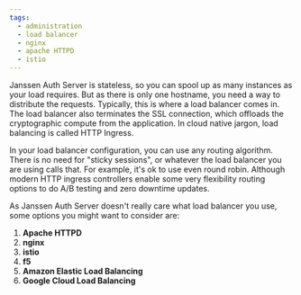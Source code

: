 ```yaml
---
tags:
  - administration
  - load balancer
  - nginx
  - apache HTTPD
  - istio
---
```


Janssen Auth Server is stateless, so you can spool up as many instances as your
load requires. But as there is only one hostname, you need a way to distribute
the requests. Typically, this is where a load balancer comes in.  The load
balancer also terminates the SSL connection, which offloads the cryptographic
compute from the application. In cloud native jargon, load balancing is called
HTTP Ingress.

In your load balancer configuration, you can use any routing algorithm. There
is no need for "sticky sessions", or whatever the load balancer you are using
calls that. For example, it's ok to use even round robin. Although modern HTTP
ingress controllers enable some very flexibility routing options to do A/B
testing and zero downtime updates.

As Janssen Auth Server doesn't really care what load balancer you use, some
options you might want to consider are:
1. **Apache HTTPD**
1. **nginx**
1. **istio**
1. **f5**
1. **Amazon Elastic Load Balancing**
1. **Google Cloud Load Balancing**
